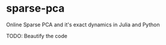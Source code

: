 # sparse-pca
Online Sparse PCA and it's exact dynamics in Julia and Python

TODO: Beautify the code
